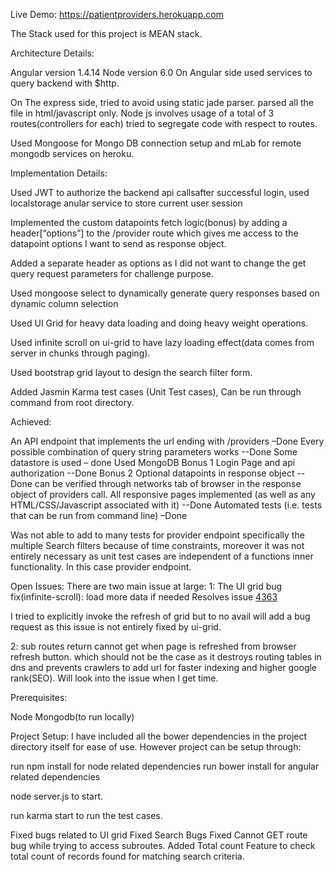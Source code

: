 

Live Demo:
https://patientproviders.herokuapp.com

The Stack used for this project is MEAN stack.

Architecture Details:

Angular version 1.4.14
Node version 6.0
On Angular side used services to query backend with $http.

On The express side, tried to avoid using static jade parser. parsed all the file in html/javascript only.
Node js involves usage of a total of 3 routes(controllers for each) tried to segregate code with respect to routes.

Used Mongoose for Mongo DB connection setup and mLab for remote mongodb services on heroku.

Implementation Details:

Used JWT to authorize the backend api callsafter successful login, used localstorage anular service to store current user session

Implemented the custom datapoints fetch logic(bonus) by adding a header[“options”] to the /provider route which gives me access to the datapoint options I want to send as response object.

Added a separate header as options as I did not want to change the get query request parameters for challenge purpose. 

Used mongoose select to dynamically generate query responses based on dynamic column selection

Used UI Grid for heavy data loading and doing heavy weight operations.

Used infinite scroll on ui-grid to have lazy loading effect(data comes from server in chunks through paging).
 
Used bootstrap grid layout to design the search filter form.

Added Jasmin Karma test cases (Unit Test cases), Can be run through <Karma start> command from root directory.

Achieved:

An API endpoint that implements the url ending with /providers –Done
Every possible combination of query string parameters works --Done
Some datastore is used – done Used MongoDB
Bonus 1 Login Page and api authorization --Done
Bonus 2 Optional datapoints in response object --Done can be verified through networks tab of browser in the response object of providers call.
All responsive pages implemented (as well as any HTML/CSS/Javascript associated with it) --Done
Automated tests (i.e. tests that can be run from command line) –Done 

Was not able to add to many tests for provider endpoint specifically the multiple
Search filters because of time constraints, moreover it was not entirely necessary as unit test cases are independent of a functions inner functionality.
In this case provider endpoint. 

Open Issues:
 There are two main issue at large:
1: The UI grid bug fix(infinite-scroll): load more data if needed Resolves issue
[4363](angular-ui#4363)


I tried to explicitly invoke the refresh of grid but to no avail will add a bug request as this issue is not entirely fixed by ui-grid.

2: sub routes return cannot get when page is refreshed from browser refresh button. which should not be the case as it destroys routing tables in dns and prevents crawlers to add url for faster indexing and higher google rank(SEO). Will look into the issue when I get time.

Prerequisites:

Node
Mongodb(to run locally)

Project Setup:
I have included all the bower dependencies in the project directory itself for ease of use.
However project can be setup through:

run npm install for node related dependencies
run bower install for angular related dependencies

node server.js to start.

run karma start to run the test cases.


Fixed bugs related to UI grid
Fixed Search Bugs
Fixed Cannot GET route bug while trying to access subroutes.
Added Total count Feature to check total count of records found for matching search criteria.







